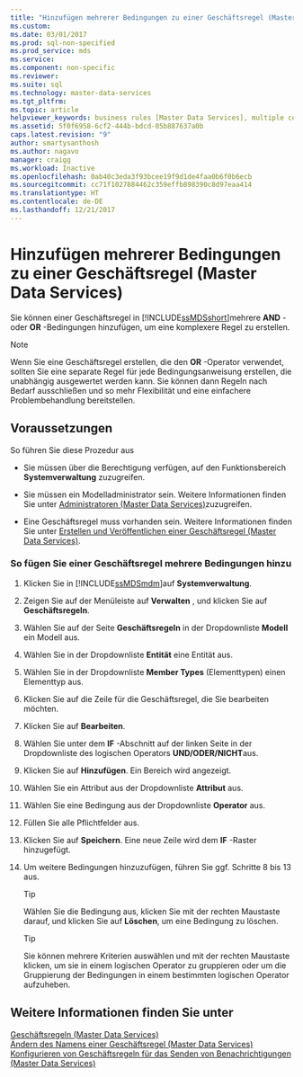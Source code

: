 ```yaml
---
title: "Hinzufügen mehrerer Bedingungen zu einer Geschäftsregel (Master Data Services) | Microsoft-Dokumentation"
ms.custom: 
ms.date: 03/01/2017
ms.prod: sql-non-specified
ms.prod_service: mds
ms.service: 
ms.component: non-specific
ms.reviewer: 
ms.suite: sql
ms.technology: master-data-services
ms.tgt_pltfrm: 
ms.topic: article
helpviewer_keywords: business rules [Master Data Services], multiple conditions
ms.assetid: 5f0f6958-6cf2-444b-bdcd-05b887637a0b
caps.latest.revision: "9"
author: smartysanthosh
ms.author: nagavo
manager: craigg
ms.workload: Inactive
ms.openlocfilehash: 0ab40c3eda3f93bcee19f9d1de4faa0b6f0b6ecb
ms.sourcegitcommit: cc71f1027884462c359effb898390c8d97eaa414
ms.translationtype: HT
ms.contentlocale: de-DE
ms.lasthandoff: 12/21/2017
---
```

# <a name="add-multiple-conditions-to-a-business-rule-master-data-services"></a>Hinzufügen mehrerer Bedingungen zu einer Geschäftsregel (Master Data Services)
  Sie können einer Geschäftsregel in [!INCLUDE[ssMDSshort](../includes/ssmdsshort-md.md)]mehrere **AND** - oder **OR** -Bedingungen hinzufügen, um eine komplexere Regel zu erstellen.  
  
> [!NOTE]  
>  Wenn Sie eine Geschäftsregel erstellen, die den **OR** -Operator verwendet, sollten Sie eine separate Regel für jede Bedingungsanweisung erstellen, die unabhängig ausgewertet werden kann. Sie können dann Regeln nach Bedarf ausschließen und so mehr Flexibilität und eine einfachere Problembehandlung bereitstellen.  
  
## <a name="prerequisites"></a>Voraussetzungen  
 So führen Sie diese Prozedur aus  
  
-   Sie müssen über die Berechtigung verfügen, auf den Funktionsbereich **Systemverwaltung** zuzugreifen.  
  
-   Sie müssen ein Modelladministrator sein. Weitere Informationen finden Sie unter [Administratoren &#40;Master Data Services&#41;](../master-data-services/administrators-master-data-services.md)zuzugreifen.  
  
-   Eine Geschäftsregel muss vorhanden sein. Weitere Informationen finden Sie unter [Erstellen und Veröffentlichen einer Geschäftsregel &#40;Master Data Services&#41;](../master-data-services/create-and-publish-a-business-rule-master-data-services.md).  
  
### <a name="to-add-multiple-conditions-to-a-business-rule"></a>So fügen Sie einer Geschäftsregel mehrere Bedingungen hinzu  
  
1.  Klicken Sie in [!INCLUDE[ssMDSmdm](../includes/ssmdsmdm-md.md)]auf **Systemverwaltung**.  
  
2.  Zeigen Sie auf der Menüleiste auf **Verwalten** , und klicken Sie auf **Geschäftsregeln**.  
  
3.  Wählen Sie auf der Seite **Geschäftsregeln** in der Dropdownliste **Modell** ein Modell aus.  
  
4.  Wählen Sie in der Dropdownliste **Entität** eine Entität aus.  
  
5.  Wählen Sie in der Dropdownliste **Member Types** (Elementtypen) einen Elementtyp aus.  
  
6.  Klicken Sie auf die Zeile für die Geschäftsregel, die Sie bearbeiten möchten.  
  
7.  Klicken Sie auf **Bearbeiten**.  
  
8.  Wählen Sie unter dem **IF** -Abschnitt auf der linken Seite in der Dropdownliste des logischen Operators **UND/ODER/NICHT**aus.  
  
9. Klicken Sie auf **Hinzufügen**. Ein Bereich wird angezeigt.  
  
10. Wählen Sie ein Attribut aus der Dropdownliste **Attribut** aus.  
  
11. Wählen Sie eine Bedingung aus der Dropdownliste **Operator** aus.  
  
12. Füllen Sie alle Pflichtfelder aus.  
  
13. Klicken Sie auf **Speichern**. Eine neue Zeile wird dem **IF** -Raster hinzugefügt.  
  
14. Um weitere Bedingungen hinzuzufügen, führen Sie ggf. Schritte 8 bis 13 aus.  
  
    > [!TIP]  
    >  Wählen Sie die Bedingung aus, klicken Sie mit der rechten Maustaste darauf, und klicken Sie auf **Löschen**, um eine Bedingung zu löschen.  
  
    > [!TIP]  
    >  Sie können mehrere Kriterien auswählen und mit der rechten Maustaste klicken, um sie in einem logischen Operator zu gruppieren oder um die Gruppierung der Bedingungen in einem bestimmten logischen Operator aufzuheben.  
  
## <a name="see-also"></a>Weitere Informationen finden Sie unter  
 [Geschäftsregeln &#40;Master Data Services&#41;](../master-data-services/business-rules-master-data-services.md)   
 [Ändern des Namens einer Geschäftsregel &#40;Master Data Services&#41;](../master-data-services/change-a-business-rule-name-master-data-services.md)   
 [Konfigurieren von Geschäftsregeln für das Senden von Benachrichtigungen &#40;Master Data Services&#41;](../master-data-services/configure-business-rules-to-send-notifications-master-data-services.md)  
  
  
